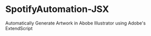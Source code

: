 # SpotifyAutomation-JSX
Automatically Generate Artwork in Abobe Illustrator using Adobe's ExtendScript
